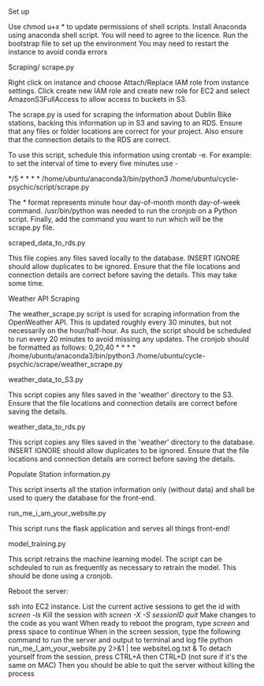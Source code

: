 Set up

Use chmod u+x * to update permissions of shell scripts. 
Install Anaconda using anaconda shell script. You will need to agree to the licence. 
Run the bootstrap file to set up the environment
You may need to restart the instance to avoid conda errors

Scraping/ scrape.py

Right click on instance and choose Attach/Replace IAM role from instance settings. Click create new IAM role and create new role for EC2 and select AmazonS3FullAccess to allow access to buckets in S3.

The scrape.py is used for scraping the information about Dublin Bike stations, backing this information up in S3 and saving to an RDS. Ensure that any files or folder locations are correct for your project. Also ensure that the connection details to the RDS are correct. 

To use this script, schedule this information using crontab -e. For example: to set the interval of time to every five minutes use - 

*/5 * * * * /home/ubuntu/anaconda3/bin/python3 /home/ubuntu/cycle-psychic/script/scrape.py

The * format represents minute hour day-of-month month day-of-week command. /usr/bin/python was needed to run the cronjob on a Python script. Finally, add the command you want to run which will be the scrape.py file.

scraped_data_to_rds.py

This file copies any files saved locally to the database. INSERT IGNORE should allow duplicates to be ignored. Ensure that the file locations and connection details are correct before saving the details. This may take some time.


Weather API Scraping

The weather_scrape.py script is used for scraping information from the OpenWeather API. This is updated roughly every 30 minutes, but not necessarily on the hour/half-hour. 
As such, the script should be scheduled to run every 20 minutes to avoid missing any updates. The cronjob should be formatted as follows:
0,20,40 * * * * /home/ubuntu/anaconda3/bin/python3 /home/ubuntu/cycle-psychic/scrape/weather_scrape.py

weather_data_to_S3.py

This script copies any files saved in the 'weather' directory to the S3. Ensure that the file locations and connection details are correct before saving the details.

weather_data_to_rds.py

This script copies any files saved in the 'weather' directory to the database. INSERT IGNORE should allow duplicates to be ignored. Ensure that the file locations and connection details are correct before saving the details.

Populate Station information.py

This script inserts all the station information only (without data) and shall be used to query the database for the front-end.

run_me_i_am_your_website.py

This script runs the flask application and serves all things front-end! 

model_training.py

This script retrains the machine learning model. The script can be schdeuled to run as frequently as necessary to retrain the model. This should be done using a cronjob.

Reboot the server:

ssh into EC2 instance. 
List the current active sessions to get the id with *screen -ls*
Kill the session with *screen -X -S sessionID quit*
Make changes to the code as you want
When ready to reboot the program, type *screen* and press space to continue
When in the screen session, type the following command to run the server and output to terminal and log file python run_me_I_am_your_website.py 2>&1 | tee websiteLog.txt &
To detach yourself from the session, press CTRL+A then CTRL+D (not sure if it's the same on MAC)
Then you should be able to quit the server without killing the process